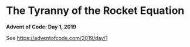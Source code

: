 # The Tyranny of the Rocket Equation

**Advent of Code: Day 1, 2019**

See https://adventofcode.com/2019/day/1
